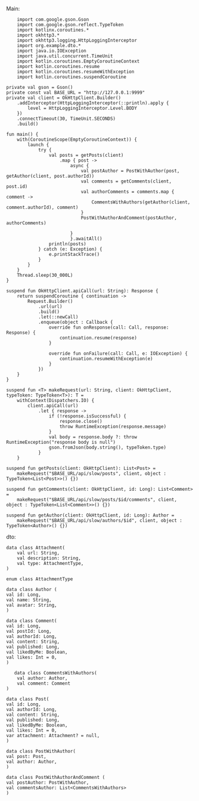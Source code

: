 Main: 

        import com.google.gson.Gson
        import com.google.gson.reflect.TypeToken
        import kotlinx.coroutines.*
        import okhttp3.*
        import okhttp3.logging.HttpLoggingInterceptor
        import org.example.dto.*
        import java.io.IOException
        import java.util.concurrent.TimeUnit
        import kotlin.coroutines.EmptyCoroutineContext
        import kotlin.coroutines.resume
        import kotlin.coroutines.resumeWithException
        import kotlin.coroutines.suspendCoroutine
    
    private val gson = Gson()
    private const val BASE_URL = "http://127.0.0.1:9999"
    private val client = OkHttpClient.Builder()
        .addInterceptor(HttpLoggingInterceptor(::println).apply {
            level = HttpLoggingInterceptor.Level.BODY
        })
        .connectTimeout(30, TimeUnit.SECONDS)
        .build()
    
    fun main() {
        with(CoroutineScope(EmptyCoroutineContext)) {
            launch {
                try {
                    val posts = getPosts(client)
                        .map { post ->
                            async {
                                val postAuthor = PostWithAuthor(post, getAuthor(client, post.authorId))
                                val comments = getComments(client, post.id)
                                val authorComments = comments.map { comment ->
                                    CommentsWithAuthors(getAuthor(client, comment.authorId), comment)
                                }
                                PostWithAuthorAndComment(postAuthor, authorComments)
    
                            }
                            }.awaitAll()
                    println(posts)
                } catch (e: Exception) {
                    e.printStackTrace()
                }
            }
        }
        Thread.sleep(30_000L)
    }
    
    suspend fun OkHttpClient.apiCall(url: String): Response {
        return suspendCoroutine { continuation ->
            Request.Builder()
                .url(url)
                .build()
                .let(::newCall)
                .enqueue(object : Callback {
                    override fun onResponse(call: Call, response: Response) {
                        continuation.resume(response)
                    }
    
                    override fun onFailure(call: Call, e: IOException) {
                        continuation.resumeWithException(e)
                    }
                })
        }
    }
    
    suspend fun <T> makeRequest(url: String, client: OkHttpClient, typeToken: TypeToken<T>): T =
        withContext(Dispatchers.IO) {
            client.apiCall(url)
                .let { response ->
                    if (!response.isSuccessful) {
                        response.close()
                        throw RuntimeException(response.message)
                    }
                    val body = response.body ?: throw RuntimeException("response body is null")
                    gson.fromJson(body.string(), typeToken.type)
                }
        }
    
    suspend fun getPosts(client: OkHttpClient): List<Post> =
        makeRequest("$BASE_URL/api/slow/posts", client, object : TypeToken<List<Post>>() {})
    
    suspend fun getComments(client: OkHttpClient, id: Long): List<Comment> =
        makeRequest("$BASE_URL/api/slow/posts/$id/comments", client, object : TypeToken<List<Comment>>() {})
    
    suspend fun getAuthor(client: OkHttpClient, id: Long): Author =
        makeRequest("$BASE_URL/api/slow/authors/$id", client, object : TypeToken<Author>() {})

dto:

    data class Attachment(
        val url: String,
        val description: String,
        val type: AttachmentType,
    )
    
    enum class AttachmentType

    data class Author (
    val id: Long,
    val name: String,
    val avatar: String,
    )

    data class Comment(
    val id: Long,
    val postId: Long,
    val authorId: Long,
    val content: String,
    val published: Long,
    val likedByMe: Boolean,
    val likes: Int = 0,
    )

       data class CommentsWithAuthors(
        val author: Author,
        val comment: Comment
    ) 

    data class Post(
    val id: Long,
    val authorId: Long,
    val content: String,
    val published: Long,
    val likedByMe: Boolean,
    val likes: Int = 0,
    var attachment: Attachment? = null,
    )

    data class PostWithAuthor(
    val post: Post,
    val author: Author,
    )

    data class PostWithAuthorAndComment (
    val postAuthor: PostWithAuthor,
    val commentsAuthor: List<CommentsWithAuthors>
    )
